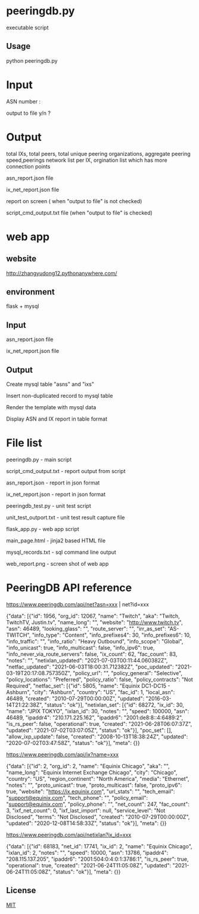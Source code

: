 # peeringdb.py

executable script

## Usage

python peeringdb.py

# Input
ASN number :

output to file y/n ?

# Output

total IXs, total peers, total unique peering organizations, aggregate peering speed,peerings network list per IX, orgination list which has more connection points

asn_report.json file

ix_net_report.json file

report on screen ( when "output to file" is not checked)

script_cmd_output.txt file (when "output to file" is checked)


# web app

## website
http://zhangyudong12.pythonanywhere.com/

## environment 

flask + mysql

## Input
asn_report.json file

ix_net_report.json file

## Output

Create mysql table "asns" and "ixs"

Insert non-duplicated record to mysql table

Render the template with mysql data

Display ASN and IX report in table format

# File list
peeringdb.py - main script

script_cmd_output.txt - report output from script

asn_report.json - report in json format 

ix_net_report.json - report in json format 

peeringdb_test.py - unit test script

unit_test_outport.txt - unit test result capture file

flask_app.py - web app script

main_page.html - jinja2 based HTML file

mysql_records.txt - sql command line output 

web_report.png - screen shot of web app

# PeeringDB API reference
https://www.peeringdb.com/api/net?asn=xxx | net?id=xxx

{"data": [{"id": 1956, "org_id": 12067, "name": "Twitch", "aka": "Twitch, TwitchTV, Justin.tv", "name_long": "", "website": "http://www.twitch.tv", "asn": 46489, "looking_glass": "", "route_server": "", "irr_as_set": "AS-TWITCH", "info_type": "Content", "info_prefixes4": 30, "info_prefixes6": 10, "info_traffic": "", "info_ratio": "Heavy Outbound", "info_scope": "Global", "info_unicast": true, "info_multicast": false, "info_ipv6": true, "info_never_via_route_servers": false, "ix_count": 62, "fac_count": 83, "notes": "", "netixlan_updated": "2021-07-03T00:11:44.060382Z", "netfac_updated": "2021-06-03T18:00:31.712382Z", "poc_updated": "2021-03-19T20:17:08.757350Z", "policy_url": "", "policy_general": "Selective", "policy_locations": "Preferred", "policy_ratio": false, "policy_contracts": "Not Required", "netfac_set": [{"id": 5805, "name": "Equinix DC1-DC15 - Ashburn", "city": "Ashburn", "country": "US", "fac_id": 1, "local_asn": 46489, "created": "2010-07-29T00:00:00Z", "updated": "2016-03-14T21:22:38Z", "status": "ok"}], "netixlan_set": [{"id": 68272, "ix_id": 30, "name": "JPIX TOKYO", "ixlan_id": 30, "notes": "", "speed": 100000, "asn": 46489, "ipaddr4": "210.171.225.162", "ipaddr6": "2001:de8:8::4:6489:2", "is_rs_peer": false, "operational": true, "created": "2021-06-28T06:07:37Z", "updated": "2021-07-02T03:07:05Z", "status": "ok"}], "poc_set": [], "allow_ixp_update": false, "created": "2008-10-13T18:38:24Z", "updated": "2020-07-02T03:47:58Z", "status": "ok"}], "meta": {}}

https://www.peeringdb.com/api/ix?name=xxx

{"data": [{"id": 2, "org_id": 2, "name": "Equinix Chicago", "aka": "", "name_long": "Equinix Internet Exchange Chicago", "city": "Chicago", "country": "US", "region_continent": "North America", "media": "Ethernet", "notes": "", "proto_unicast": true, "proto_multicast": false, "proto_ipv6": true, "website": "https://ix.equinix.com", "url_stats": "", "tech_email": "support@equinix.com", "tech_phone": "", "policy_email": "support@equinix.com", "policy_phone": "", "net_count": 247, "fac_count": 3, "ixf_net_count": 0, "ixf_last_import": null, "service_level": "Not Disclosed", "terms": "Not Disclosed", "created": "2010-07-29T00:00:00Z", "updated": "2020-12-08T14:58:33Z", "status": "ok"}], "meta": {}}

https://www.peeringdb.com/api/netixlan?ix_id=xxx

{"data": [{"id": 68183, "net_id": 17741, "ix_id": 2, "name": "Equinix Chicago", "ixlan_id": 2, "notes": "", "speed": 10000, "asn": 13786, "ipaddr4": "208.115.137.205", "ipaddr6": "2001:504:0:4:0:1:3786:1", "is_rs_peer": true, "operational": true, "created": "2021-06-24T11:05:08Z", "updated": "2021-06-24T11:05:08Z", "status": "ok"}], "meta": {}}


## License
[MIT](https://choosealicense.com/licenses/mit/)
